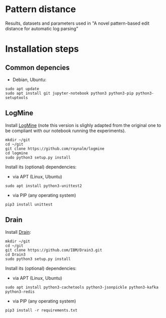 # Pattern distance
Results, datasets and parameters used in "A novel pattern-based edit distance for automatic log parsing"

# Installation steps
## Common depencies

* Debian, Ubuntu:
```shell
sudo apt update
sudo apt install git jupyter-notebook python3 python3-pip python3-setuptools
```

## LogMine

Install [LogMine](https://github.com/raynalm/logmine) (note this version is slighly adapted from the original one to be compliant with our notebook running the experiments).
```shell
mkdir ~/git
cd ~/git
git clone https://github.com/raynalm/logmine
cd logmine
sudo python3 setup.py install
```
Install its (optional) dependencies:
* via APT (Linux, Ubuntu)
```
sudo apt install python3-unittest2 
```
* via PIP (any operating system)
```
pip3 install unittest
```

## Drain

Install [Drain](https://github.com/IBM/Drain3.git):
```shell
mkdir ~/git
cd ~/git
git clone https://github.com/IBM/Drain3.git 
cd Drain3
sudo python3 setup.py install
```
Install its (optional) dependencies:
* via APT (Linux, Ubuntu)
```
sudo apt install python3-cachetools python3-jsonpickle python3-kafka python3-redis 
```
* via PIP (any operating system)
```
pip3 install -r requirements.txt 
```

